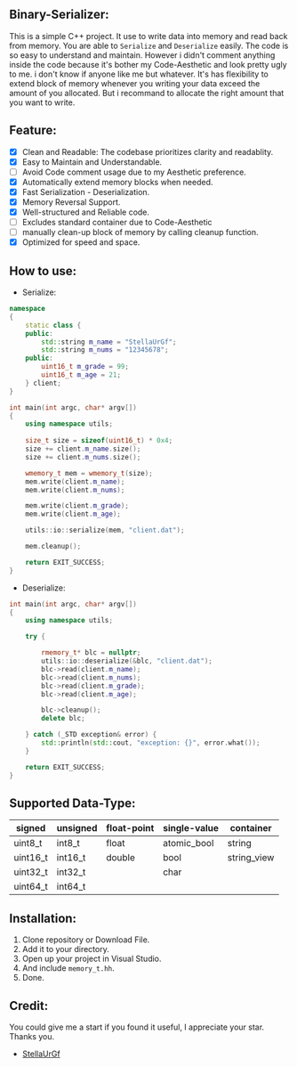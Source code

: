 ## Binary-Serializer:
This is a simple C++ project. It use to write data into memory and read back from memory. You are able to ``Serialize`` and ``Deserialize`` easily. The code is so easy to understand and maintain. However i didn't comment anything inside the code because it's bother my Code-Aesthetic and look pretty ugly to me. i don't know if anyone like me but whatever. It's has flexibility to extend block of memory whenever you writing your data exceed the amount of you allocated. But i recommand to allocate the right amount that you want to write.

## Feature:
- [x] Clean and Readable: The codebase prioritizes clarity and readablity.
- [x] Easy to Maintain and Understandable.
- [ ] Avoid Code comment usage due to my Aesthetic preference.
- [x] Automatically extend memory blocks when needed.
- [x] Fast Serialization - Deserialization.
- [x] Memory Reversal Support.
- [x] Well-structured and Reliable code.
- [ ] Excludes standard container due to Code-Aesthetic
- [ ] manually clean-up block of memory by calling cleanup function.
- [x] Optimized for speed and space.

## How to use:
- Serialize:
```cpp
namespace
{
	static class {
	public:
		std::string m_name = "StellaUrGf";
		std::string m_nums = "12345678";
	public:
		uint16_t m_grade = 99;
		uint16_t m_age = 21;
	} client;
}

int main(int argc, char* argv[])
{
	using namespace utils;
	
	size_t size = sizeof(uint16_t) * 0x4;
	size += client.m_name.size();
	size += client.m_nums.size();

	wmemory_t mem = wmemory_t(size);
	mem.write(client.m_name);
	mem.write(client.m_nums);

	mem.write(client.m_grade);
	mem.write(client.m_age);

	utils::io::serialize(mem, "client.dat");

	mem.cleanup();

	return EXIT_SUCCESS;
}
```
- Deserialize:
```cpp
int main(int argc, char* argv[])
{
	using namespace utils;

	try {

		rmemory_t* blc = nullptr;
		utils::io::deserialize(&blc, "client.dat");
		blc->read(client.m_name);
		blc->read(client.m_nums);
		blc->read(client.m_grade);
		blc->read(client.m_age);

		blc->cleanup();
		delete blc;

	} catch (_STD exception& error) {
		std::println(std::cout, "exception: {}", error.what());
	}

	return EXIT_SUCCESS;
}
```

## Supported Data-Type:

|   signed   |   unsigned    |   float-point    |    single-value    |    container    |
| ---------- | ------------- | ---------------  | ------------------ | --------------- |
| uint8_t    | int8_t        | float            | atomic_bool        | string          |
| uint16_t   | int16_t       | double           | bool               | string_view     |
| uint32_t   | int32_t       |                  | char               |                 |
| uint64_t   | int64_t       |                  |                    |                 |

## Installation:
1. Clone repository or Download File.
2. Add it to your directory.
3. Open up your project in Visual Studio.
4. And include ``memory_t.hh``.
5. Done.

## Credit:
You could give me a start if you found it useful, I appreciate your star. Thanks you.
- [StellaUrGf](https://github.com/StellaUrGf)
